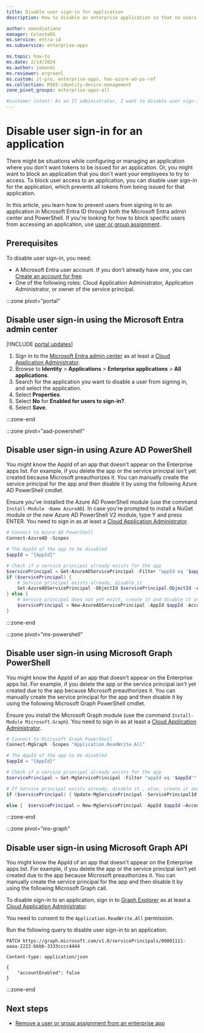 ```yaml
---
title: Disable user sign-in for application
description: How to disable an enterprise application so that no users can sign in to it in Microsoft Entra ID.

author: omondiatieno
manager: CelesteDG
ms.service: entra-id
ms.subservice: enterprise-apps

ms.topic: how-to
ms.date: 2/14/2024
ms.author: jomondi
ms.reviewer: ergreenl
ms.custom: it-pro, enterprise-apps, has-azure-ad-ps-ref
ms.collection: M365-identity-device-management
zone_pivot_groups: enterprise-apps-all

#customer intent: As an IT administrator, I want to disable user sign-in for an application, so that I can prevent users from accessing the application and issuing tokens.
---
```

# Disable user sign-in for an application

There might be situations while configuring or managing an application where you don't want tokens to be issued for an application. Or, you might want to block an application that you don't want your employees to try to access. To block user access to an application, you can disable user sign-in for the application, which prevents all tokens from being issued for that application.

In this article, you learn how to prevent users from signing in to an application in Microsoft Entra ID through both the Microsoft Entra admin center and PowerShell. If you're looking for how to block specific users from accessing an application, use [user or group assignment](./assign-user-or-group-access-portal.md).

## Prerequisites

To disable user sign-in, you need:

- A Microsoft Entra user account. If you don't already have one, you can [Create an account for free](https://azure.microsoft.com/free/?WT.mc_id=A261C142F).
- One of the following roles: Cloud Application Administrator, Application Administrator, or owner of the service principal.

:::zone pivot="portal"

## Disable user sign-in using the Microsoft Entra admin center

[!INCLUDE [portal updates](~/includes/portal-update.md)]

1. Sign in to the [Microsoft Entra admin center](https://entra.microsoft.com) as at least a [Cloud Application Administrator](~/identity/role-based-access-control/permissions-reference.md#cloud-application-administrator).
1. Browse to **Identity** > **Applications** > **Enterprise applications** > **All applications**.
1. Search for the application you want to disable a user from signing in, and select the application.
1. Select **Properties**.
1. Select **No** for **Enabled for users to sign-in?**.
1. Select **Save**.

:::zone-end

:::zone pivot="aad-powershell"

## Disable user sign-in using Azure AD PowerShell

You might know the AppId of an app that doesn't appear on the Enterprise apps list. For example, if you delete the app or the service principal isn't yet created because Microsoft preauthorizes it. You can manually create the service principal for the app and then disable it by using the following Azure AD PowerShell cmdlet.

Ensure you've installed the Azure AD PowerShell module (use the command `Install-Module -Name AzureAD`). In case you're prompted to install a NuGet module or the new Azure AD PowerShell V2 module, type Y and press ENTER. You need to sign in as at least a [Cloud Application Administrator](~/identity/role-based-access-control/permissions-reference.md#cloud-application-administrator).

```PowerShell
# Connect to Azure AD PowerShell
Connect-AzureAD -Scopes

# The AppId of the app to be disabled
$appId = "{AppId}"

# Check if a service principal already exists for the app
$servicePrincipal = Get-AzureADServicePrincipal -Filter "appId eq '$appId'"
if ($servicePrincipal) {
    # Service principal exists already, disable it
    Set-AzureADServicePrincipal -ObjectId $servicePrincipal.ObjectId -AccountEnabled $false
} else {
    # Service principal does not yet exist, create it and disable it at the same time
    $servicePrincipal = New-AzureADServicePrincipal -AppId $appId -AccountEnabled $false
}
```

:::zone-end

:::zone pivot="ms-powershell"

## Disable user sign-in using Microsoft Graph PowerShell

You might know the AppId of an app that doesn't appear on the Enterprise apps list. For example, if you delete the app or the service principal isn't yet created due to the app because Microsoft preauthorizes it. You can manually create the service principal for the app and then disable it by using the following Microsoft Graph PowerShell cmdlet.

Ensure you install the Microsoft Graph module (use the command `Install-Module Microsoft.Graph`). You need to sign in as at least a [Cloud Application Administrator](~/identity/role-based-access-control/permissions-reference.md#cloud-application-administrator).

```powershell
# Connect to Microsoft Graph PowerShell
Connect-MgGraph -Scopes "Application.ReadWrite.All"

# The AppId of the app to be disabled  
$appId = "{AppId}"  

# Check if a service principal already exists for the app 
$servicePrincipal = Get-MgServicePrincipal -Filter "appId eq '$appId'"  

# If Service principal exists already, disable it , else, create it and disable it at the same time 
if ($servicePrincipal) { Update-MgServicePrincipal -ServicePrincipalId $servicePrincipal.Id -AccountEnabled:$false }  

else {  $servicePrincipal = New-MgServicePrincipal -AppId $appId –AccountEnabled:$false } 
```

:::zone-end

:::zone pivot="ms-graph"

## Disable user sign-in using Microsoft Graph API

You might know the AppId of an app that doesn't appear on the Enterprise apps list. For example, if you delete the app or the service principal isn't yet created due to the app because Microsoft preauthorizes it. You can manually create the service principal for the app and then disable it by using the following Microsoft Graph call.

To disable sign-in to an application, sign in to [Graph Explorer](https://developer.microsoft.com/graph/graph-explorer) as at least a [Cloud Application Administrator](~/identity/role-based-access-control/permissions-reference.md#cloud-application-administrator).

You need to consent to the `Application.ReadWrite.All` permission.

Run the following query to disable user sign-in to an application.

```http
PATCH https://graph.microsoft.com/v1.0/servicePrincipals/00001111-aaaa-2222-bbbb-3333cccc4444

Content-type: application/json

{
    "accountEnabled": false
}
```

:::zone-end

## Next steps

- [Remove a user or group assignment from an enterprise app](./assign-user-or-group-access-portal.md)
